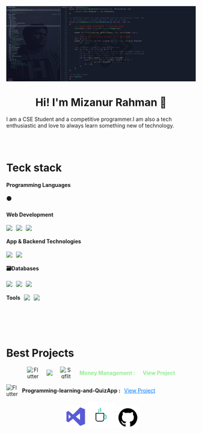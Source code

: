 

<img align="center" src="Screenshot from 2024-03-11 14-36-02.png" alt="well coming" style="width:1000px;height:200px;">
<h1 align="center"> Hi! I'm Mizanur Rahman 👋</h1>
<p>I am a CSE Student and a competitive programmer.I am also a tech enthusiastic and love to always learn something new of technology.</p>







<br>
<br>

<h1>Teck stack</h1>
<h4> Programming Languages</h4>
<span style="font-weight: bold;">&#x26AB;</span>

<h4>Web Development</h4>
<div style="display: flex; flex-wrap: wrap; gap: 10px;">
  <img src="https://img.shields.io/badge/css3-%231572B6.svg?style=for-the-badge&logo=css3&logoColor=white" />
  <img src="https://img.shields.io/badge/javascript-%23323330.svg?style=for-the-badge&logo=javascript&logoColor=%23F7DF1E" />
  <img src="https://img.shields.io/badge/html5-%23E34F26.svg?style=for-the-badge&logo=html5&logoColor=white" />
</div>

<h4>App & Backend Technologies</h4>
<div style="display: flex; flex-wrap: wrap; gap: 10px;">
  <img src="https://img.shields.io/badge/firebase-%23039BE5.svg?style=for-the-badge&logo=firebase" />
  <img src="https://img.shields.io/badge/Flutter-%2302569B.svg?style=for-the-badge&logo=Flutter&logoColor=white" />
</div>

<h4>🗃Databases</h4>
<div style="display: flex; flex-wrap: wrap; gap: 10px;">
  <img src="https://img.shields.io/badge/mysql-4479A1.svg?style=for-the-badge&logo=mysql&logoColor=white" />
  <img src="https://img.shields.io/badge/MongoDB-%234ea94b.svg?style=for-the-badge&logo=mongodb&logoColor=white" />
  <img src="https://img.shields.io/badge/sqlite-%2307405e.svg?style=for-the-badge&logo=sqlite&logoColor=white" />
</div>


 <div style="display: flex; align-items: center; gap: 10px;">
   <h4>Tools</h4>
  <img src="https://img.shields.io/badge/git-%23F05033.svg?style=for-the-badge&logo=git&logoColor=white" />
  <img src="https://img.shields.io/badge/github-%23121011.svg?style=for-the-badge&logo=github&logoColor=white" />
</div>


<br><br><br>

<h1>Best Projects</h1>
<div style="display: flex; flex-direction: column; gap: 15px;">

<div style="display: flex; justify-content: center; align-items: center; gap: 15px; text-align: center; flex-direction: column;">
    <div style="display: flex; justify-content: center; align-items: center; gap: 20px;">
        <img src="https://img.icons8.com/color/48/000000/flutter.png" alt="Flutter Logo" width="32" height="32" />
        <img src="https://cdn-icons-png.flaticon.com/128/148/148781.png" alt="Plus Sign" width="16" height="16" />
        <img src="https://img.icons8.com/ios-filled/50/26e07f/sql.png" alt="Sqflite Logo" width="32" height="32" />
      <strong style="color: lightgreen;">    Money Management :</strong>
      <a href="https://github.com/mizan92782/FLUTTER-LEARNING./tree/main/Project/my_money" target="_blank" style="color: lightgreen; text-decoration: none; font-weight: bold;">View Project</a>
    </div>
    
</div>











  <div style="display: flex; align-items: center; gap: 10px;">
    <img src="https://img.icons8.com/color/48/000000/flutter.png" alt="Flutter Logo" width="32" height="32" />
    <strong>Programming-learning-and-QuizApp :  </strong>
    <a href="https://github.com/mizan92782/Programming-learning-and-QuizApp" target="_blank" style="color: #007bff;">View Project</a>
  </div>




 
</div>









<p align="center">


<img src="visual-studio.gif" alt="Visual Studio GIF" width="60" height="60">

<img src="cof124.gif" alt="Sleep GIF" width="70" height="70">


<img src="github.gif" alt="GitHub GIF" width="60" height="60">



</p>





